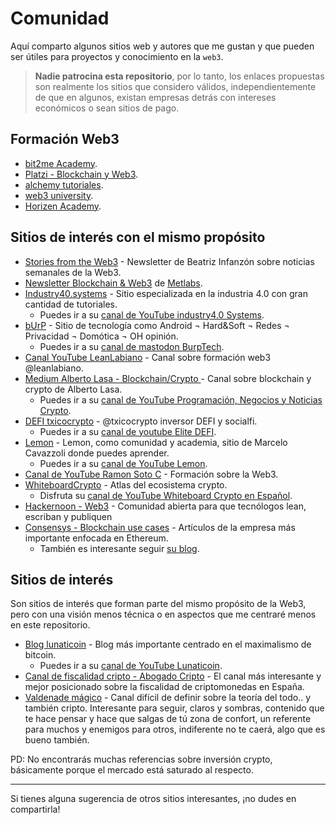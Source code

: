 # Comunidad

Aquí comparto algunos sitios web y autores que me gustan y que pueden ser útiles para proyectos y conocimiento en la `web3`.

> **Nadie patrocina esta repositorio**, por lo tanto, los enlaces propuestas son realmente los sitios que considero válidos, independientemente de que en algunos, existan empresas detrás con intereses económicos o sean sitios de pago.

## Formación Web3

- [bit2me Academy](https://academy.bit2me.com/).
- [Platzi - Blockchain y Web3](https://platzi.com/escuela/blockchain/).
- [alchemy tutoriales](https://docs.alchemy.com/docs/tutorials-overview).
- [web3 university](https://www.web3.university/).
- [Horizen Academy](https://www.horizen.io/academy/).

## Sitios de interés con el mismo propósito

- [Stories from the Web3](https://www.linkedin.com/comm/newsletters/6959082428879507456) - Newsletter de Beatriz Infanzón sobre noticias semanales de la Web3.
- [Newsletter Blockchain & Web3](https://www.linkedin.com/newsletters/blockchain-web3-7166849064406396928/) de [Metlabs](https://www.linkedin.com/company/metlabs-desarrollo-blockchain/).
- [Industry40.systems](https://industry40.systems/) - Sitio especializada en la industria 4.0 con gran cantidad de tutoriales.
  - Puedes ir a su [canal de YouTube industry4.0 Systems](https://www.youtube.com/@i40sys).
- [bUrP](https://burp.es/page/10/) - Sitio de tecnología como Android ¬ Hard&Soft ¬ Redes ¬ Privacidad ¬ Domótica ¬ OH opinión.
  - Puedes ir a su [canal de mastodon BurpTech](https://mastodon.social/@BurpBlog).
- [Canal YouTube LeanLabiano](https://www.youtube.com/@leanlabiano/videos) - Canal sobre formación web3 @leanlabiano.
- [Medium Alberto Lasa - Blockchain/Crypto ](https://albertolasa.medium.com/) - Canal sobre blockchain y crypto de Alberto Lasa.
  - Puedes ir a su [canal de YouTube Programación, Negocios y Noticias Crypto](https://www.youtube.com/@AlbertoLasa).
- [DEFI txicocrypto](https://linktr.ee/txicocrypto) - @txicocrypto inversor DEFI y socialfi.
  - Puedes ir a su [canal de youtube Elite DEFI](https://www.youtube.com/@ELITEDEFI).
- [Lemon](https://lemon.me/) - Lemon, como comunidad y academia, sitio de Marcelo Cavazzoli donde puedes aprender.
  - Puedes ir a su [canal de YouTube Lemon](https://www.youtube.com/channel/UC3MUasaF6C_uyCbxYE5UTVA).
- [Canal de YouTube Ramon Soto C](https://www.youtube.com/@rsotoc/videos) - Formación sobre la Web3.
- [WhiteboardCrypto](https://whiteboardcrypto.com/) - Atlas del ecosistema crypto.
  - Disfruta su [canal de YouTube Whiteboard Crypto en Español](https://www.youtube.com/@whiteboardcryptoenespanol2505).
- [Hackernoon - Web3](https://hackernoon.com/c/web3) - Comunidad abierta para que tecnólogos lean, escriban y publiquen
- [Consensys - Blockchain use cases](https://consensys.io/blockchain-use-cases/decentralized-finance#what-is-decentralized-finance-defi) - Artículos de la empresa más importante enfocada en Ethereum.
  - También es interesante seguir [su blog](https://consensys.io/blog).

## Sitios de interés

Son sitios de interés que forman parte del mismo propósito de la Web3, pero con una visión menos técnica o en aspectos que me centraré menos en este repositorio.

- [Blog lunaticoin](https://lunaticoin.blog/) - Blog más importante centrado en el maximalismo de bitcoin.
  - Puedes ir a su [canal de YouTube Lunaticoin](https://www.youtube.com/@Lunaticoin).
- [Canal de fiscalidad cripto - Abogado Cripto](https://www.youtube.com/@AbogadoCripto) - El canal más interesante y mejor posicionado sobre la fiscalidad de criptomonedas en España.
- [Valdenade mágico](https://www.youtube.com/@valdeandemagico) - Canal difícil de definir sobre la teoría del todo.. y también cripto. Interesante para seguir, claros y sombras, contenido que te hace pensar y hace que salgas de tú zona de confort, un referente para muchos y enemigos para otros, indiferente no te caerá, algo que es bueno también.

PD: No encontrarás muchas referencias sobre inversión crypto, básicamente porque el mercado está saturado al respecto.

---

Si tienes alguna sugerencia de otros sitios interesantes, ¡no dudes en compartirla!
